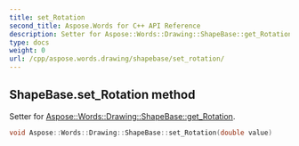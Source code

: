 ```yaml
---
title: set_Rotation
second_title: Aspose.Words for C++ API Reference
description: Setter for Aspose::Words::Drawing::ShapeBase::get_Rotation. 
type: docs
weight: 0
url: /cpp/aspose.words.drawing/shapebase/set_rotation/
---
```

## ShapeBase.set_Rotation method


Setter for [Aspose::Words::Drawing::ShapeBase::get_Rotation](../get_rotation/).

```cpp
void Aspose::Words::Drawing::ShapeBase::set_Rotation(double value)
```


